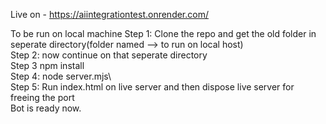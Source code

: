 Live on - https://aiintegrationtest.onrender.com/

To be run on local machine
Step 1:
  Clone the repo and get the old folder in seperate directory(folder named --> to run on local host)\
Step 2:
  now continue on that seperate directory\
Step 3 
  npm install\
Step 4:
  node server.mjs\  
Step 5:
  Run index.html on live server and then dispose live server for freeing the port\
Bot is ready now.
